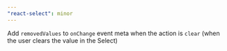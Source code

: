 ```yaml
---
"react-select": minor
---
```


Add `removedValues` to `onChange` event meta when the action is `clear` (when the user clears the value in the Select)
